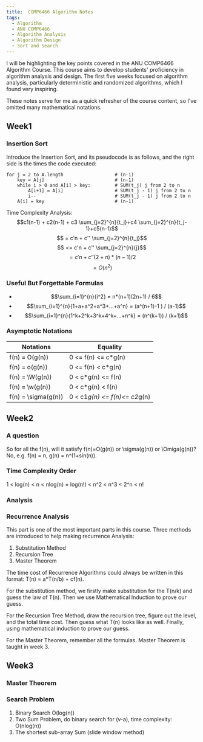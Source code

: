 ```yaml
---
title:  COMP6466 Algorithm Notes
tags:
  - Algorithm
  - ANU COMP6466
  - Algorithm Analysis
  - Algorithm Design
  - Sort and Search
---
```


I will be highlighting the key points covered in the ANU COMP6466 Algorithm Course. 
This course aims to develop students' proficiency in algorithm analysis and design. 
The first five weeks focused on algorithm analysis, particularly deterministic and randomized algorithms, which I found very inspiring. 

<!--more-->

These notes serve for me as a quick refresher of the course content, so I've omitted many mathematical notations.

## Week1

### Insertion Sort
Introduce the Insertion Sort, and its pseudocode is as follows, and the right side is the times the code executed: 
```
for j = 2 to A.length                   # (n-1)
    key = A[j]                          # (n-1)
    while i > 0 and A[i] > key:         # SUM(t_j) j from 2 to n
        A[i+1] = A[i]                   # SUM(t_j - 1) j from 2 to n
        i--                             # SUM(t_j - 1) j from 2 to n
    A[i] = key                          # (n-1)
```

Time Complexity Analysis:
$$c1(n-1) + c2(n-1) + c3 \sum_{j=2}^{n}{t_j}+c4 \sum_{j=2}^{n}{t_j-1}+c5(n-1)$$
$$ = c'n + c'' \sum_{j=2}^{n}{t_j}$$
$$ <= c'n + c'' \sum_{j=2}^{n}{j}$$
$$ = c'n + c'' (2+n) * (n-1) / 2$$
$$ = O(n^2)$$


### Useful But Forgettable Formulas
- $$\sum_{i=1}^{n}{i^2} = n*(n+1)(2n+1) / 6$$
- $$\sum_{i=1}^{n}{1+a+a^2+a^3+...+a^n} = (a^(n+1)-1 ) / (a-1)$$
- $$\sum_{i=1}^{n}{1^k+2^k+3^k+4^k+...+n^k} = (n^(k+1)) / (k+1)$$

### Asymptotic Notations

| Notations           | Equality                      |
|---------------------|-------------------------------|
| f(n) = O(g(n))      | 0 <= f(n) <= c*g(n)           |
| f(n) = o(g(n))      | 0 <= f(n) < c*g(n)            |
| f(n) = \W(g(n))     | 0 < c*g(n) <= f(n)            |
| f(n) = \w(g(n))     | 0 < c*g(n) < f(n)             |
| f(n) = \sigma(g(n)) | 0 < c1*g(n) <= f(n)<= c2*g(n) |

## Week2

### A question
So for all the f(n), will it satisfy f(n)=O(g(n)) or \sigma(g(n)) or \Omiga(g(n))?
No, e.g. f(n) = n, g(n) = n^(1+sin(n)).

### Time Complexity Order
1 < log(n) < n < nlog(n) = log(n!) < n^2 < n^3 < 2^n < n!

### Analysis


### Recurrence Analysis
This part is one of the most important parts in this course. Three methods are introduced to help making recurrence Analysis:
1. Substitution Method
2. Recursion Tree
3. Master Theorem

The time cost of Recurrence Algorithms could always be written in this format: T(n) = a*T(n/b) + cf(n).

For the substitution method, we firstly make substitution for the T(n/k) and guess the law of T(n). 
Then we use Mathematical Induction to prove our guess.

For the Recursion Tree Method, draw the recursion tree, figure out the level, and the total time cost. Then guess what T(n)
looks like as well. Finally, using mathematical induction to prove our guess.

For the Master Theorem, remember all the formulas. Master Theorem is taught in week 3.

## Week3
### Master Theorem


### Search Problem
1. Binary Search O(log(n))
2. Two Sum Problem, do binary search for (v-a), time complexity: O(nlog(n))
3. The shortest sub-array Sum (slide window method)

### 



